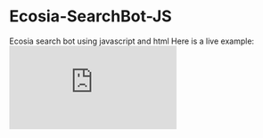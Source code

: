 # Ecosia-SearchBot-JS
Ecosia search bot using javascript and html
Here is a live example: ![Click me](http://earthbull.mintme.host/ecosia.html)
